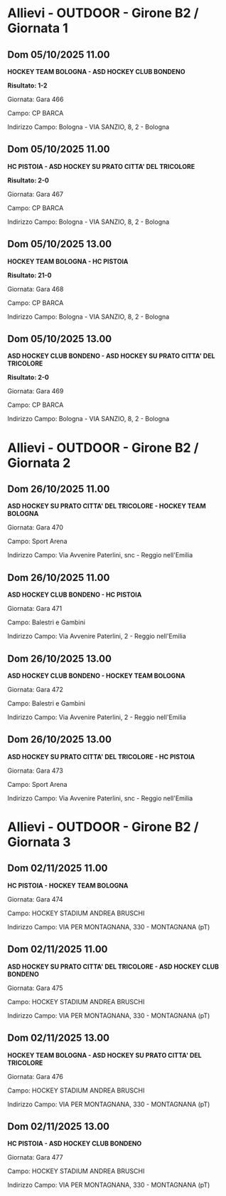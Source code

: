 # Allievi - OUTDOOR  - Girone B2 / Giornata 1
## Dom 05/10/2025 11.00

<strong>HOCKEY TEAM BOLOGNA - ASD HOCKEY CLUB BONDENO</strong>

**Risultato: 1-2**

Giornata: Gara 466

Campo: CP BARCA 

Indirizzo Campo:  Bologna - VIA SANZIO, 8, 2 - Bologna



## Dom 05/10/2025 11.00

<strong>HC PISTOIA - ASD HOCKEY SU PRATO CITTA' DEL TRICOLORE</strong>

**Risultato: 2-0**

Giornata: Gara 467

Campo: CP BARCA 

Indirizzo Campo:  Bologna - VIA SANZIO, 8, 2 - Bologna



## Dom 05/10/2025 13.00

<strong>HOCKEY TEAM BOLOGNA - HC PISTOIA</strong>

**Risultato: 21-0**

Giornata: Gara 468

Campo: CP BARCA 

Indirizzo Campo:  Bologna - VIA SANZIO, 8, 2 - Bologna



## Dom 05/10/2025 13.00

<strong>ASD HOCKEY CLUB BONDENO - ASD HOCKEY SU PRATO CITTA' DEL TRICOLORE</strong>

**Risultato: 2-0**

Giornata: Gara 469

Campo: CP BARCA 

Indirizzo Campo:  Bologna - VIA SANZIO, 8, 2 - Bologna


# Allievi - OUTDOOR  - Girone B2 / Giornata 2
## Dom 26/10/2025 11.00

<strong>ASD HOCKEY SU PRATO CITTA' DEL TRICOLORE - HOCKEY TEAM BOLOGNA</strong>

Giornata: Gara 470

Campo: Sport Arena 

Indirizzo Campo:  Via Avvenire Paterlini, snc - Reggio nell'Emilia



## Dom 26/10/2025 11.00

<strong>ASD HOCKEY CLUB BONDENO - HC PISTOIA</strong>

Giornata: Gara 471

Campo: Balestri e Gambini 

Indirizzo Campo:  Via Avvenire Paterlini, 2 - Reggio nell'Emilia



## Dom 26/10/2025 13.00

<strong>ASD HOCKEY CLUB BONDENO - HOCKEY TEAM BOLOGNA</strong>

Giornata: Gara 472

Campo: Balestri e Gambini 

Indirizzo Campo:  Via Avvenire Paterlini, 2 - Reggio nell'Emilia



## Dom 26/10/2025 13.00

<strong>ASD HOCKEY SU PRATO CITTA' DEL TRICOLORE - HC PISTOIA</strong>

Giornata: Gara 473

Campo: Sport Arena 

Indirizzo Campo:  Via Avvenire Paterlini, snc - Reggio nell'Emilia


# Allievi - OUTDOOR  - Girone B2 / Giornata 3
## Dom 02/11/2025 11.00

<strong>HC PISTOIA - HOCKEY TEAM BOLOGNA</strong>

Giornata: Gara 474

Campo: HOCKEY STADIUM ANDREA BRUSCHI 

Indirizzo Campo:  VIA PER MONTAGNANA, 330 - MONTAGNANA (pT)



## Dom 02/11/2025 11.00

<strong>ASD HOCKEY SU PRATO CITTA' DEL TRICOLORE - ASD HOCKEY CLUB BONDENO</strong>

Giornata: Gara 475

Campo: HOCKEY STADIUM ANDREA BRUSCHI 

Indirizzo Campo:  VIA PER MONTAGNANA, 330 - MONTAGNANA (pT)



## Dom 02/11/2025 13.00

<strong>HOCKEY TEAM BOLOGNA - ASD HOCKEY SU PRATO CITTA' DEL TRICOLORE</strong>

Giornata: Gara 476

Campo: HOCKEY STADIUM ANDREA BRUSCHI 

Indirizzo Campo:  VIA PER MONTAGNANA, 330 - MONTAGNANA (pT)



## Dom 02/11/2025 13.00

<strong>HC PISTOIA - ASD HOCKEY CLUB BONDENO</strong>

Giornata: Gara 477

Campo: HOCKEY STADIUM ANDREA BRUSCHI 

Indirizzo Campo:  VIA PER MONTAGNANA, 330 - MONTAGNANA (pT)


